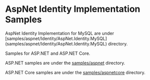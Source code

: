 # AspNet Identity Implementation Samples





AspNet Identity Implementation for MySQL are under [samples/aspnet/Identity/AspNet.Identity.MySQL] (samples/aspnet/Identity/AspNet.Identity.MySQL) directory.

Samples for ASP.NET and ASP.NET Core.

ASP.NET samples are under the [samples/aspnet](samples/aspnet) directory.

ASP.NET Core samples are under the [samples/aspnetcore](samples/aspnetcore) directory.
